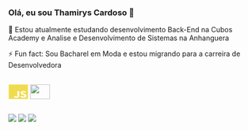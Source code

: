 ### Olá, eu sou Thamirys Cardoso 👋

 🌱 Estou atualmente estudando desenvolvimento Back-End na Cubos Academy e Analise e Desenvolvimento de Sistemas na Anhanguera

⚡ Fun fact: Sou Bacharel em Moda e estou migrando para a carreira de Desenvolvedora

<div style="display: inline_block"><br>
  <img align="center" alt="Rafa-Js" height="30" width="40" 
   src="https://raw.githubusercontent.com/devicons/devicon/master/icons/javascript/javascript-plain.svg">
 <img align="center" height="30" width="40"  
 src="[https://cdn.jsdelivr.net/gh/devicons/devicon/icons/nodejs/nodejs-plain-wordmark.svg"](https://img.shields.io/badge/Node.js-43853D?style=for-the-badge&logo=node.js&logoColor=white) />
          
 
</div>
  
  ##
 
<div> 
 
  <a href="https://instagram.com/lcthamirys?igshid=OGQ5ZDc2ODk2ZA==" target="_blank"><img src="https://img.shields.io/badge/-Instagram-%23E4405F?style=for-the-badge&logo=instagram&logoColor=white" target="_blank"></a>
  <a href = "mailto:thamiryscardoso7@gmail.com"><img src="https://img.shields.io/badge/-Gmail-%23333?style=for-the-badge&logo=gmail&logoColor=white" target="_blank"></a>
  <a href="https://www.linkedin.com/in/thamirys-cardoso-b00b1a121/" target="_blank"><img src="https://img.shields.io/badge/-LinkedIn-%230077B5?style=for-the-badge&logo=linkedin&logoColor=white" target="_blank"></a> 
  
</div>
